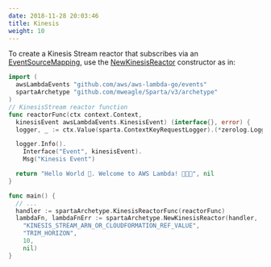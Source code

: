 ```yaml
---
date: 2018-11-28 20:03:46
title: Kinesis
weight: 10
---
```


To create a Kinesis Stream reactor that subscribes via an [EventSourceMapping](https://docs.aws.amazon.com/lambda/latest/dg/with-kinesis.html),
use the [NewKinesisReactor](http://localhost:6060/pkg/github.com/mweagle/Sparta/archetype/#NewKinesisReactor) constructor as in:

```go
import (
  awsLambdaEvents "github.com/aws/aws-lambda-go/events"
  spartaArchetype "github.com/mweagle/Sparta/v3/archetype"
)
// KinesisStream reactor function
func reactorFunc(ctx context.Context,
  kinesisEvent awsLambdaEvents.KinesisEvent) (interface{}, error) {
  logger, _ := ctx.Value(sparta.ContextKeyRequestLogger).(*zerolog.Logger)

  logger.Info().
    Interface("Event", kinesisEvent).
    Msg("Kinesis Event")

  return "Hello World 👋. Welcome to AWS Lambda! 🙌🎉🍾", nil
}

func main() {
  // ...
  handler := spartaArchetype.KinesisReactorFunc(reactorFunc)
  lambdaFn, lambdaFnErr := spartaArchetype.NewKinesisReactor(handler,
    "KINESIS_STREAM_ARN_OR_CLOUDFORMATION_REF_VALUE",
    "TRIM_HORIZON",
    10,
    nil)
}
```
